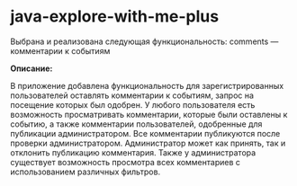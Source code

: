 # java-explore-with-me-plus
Выбрана и реализована следующая функциональность: comments — комментарии к событиям

**Описание:**

В приложение добавлена функциональность для зарегистрированных пользователей оставлять комментарии к событиям, запрос на
посещение которых был одобрен. У любого пользователя есть возможность просматривать комментарии, которые были оставлены 
к событию, а также комментарии пользователей, одобренные для публикации администратором. Все комментарии публикуются после 
проверки администратором. Администратор может как принять, так и отклонить публикацию комментария. Также у администратора
существует возможность просмотра всех комментариев с использованием различных фильтров.
